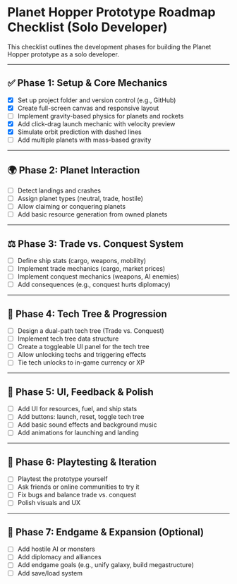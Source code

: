 # Planet Hopper Prototype Roadmap Checklist (Solo Developer)

This checklist outlines the development phases for building the Planet Hopper prototype as a solo developer.

---

## ✅ Phase 1: Setup & Core Mechanics
- [x] Set up project folder and version control (e.g., GitHub)
- [x] Create full-screen canvas and responsive layout
- [ ] Implement gravity-based physics for planets and rockets
- [x] Add click-drag launch mechanic with velocity preview
- [x] Simulate orbit prediction with dashed lines
- [ ] Add multiple planets with mass-based gravity

---

## 🌍 Phase 2: Planet Interaction
- [ ] Detect landings and crashes
- [ ] Assign planet types (neutral, trade, hostile)
- [ ] Allow claiming or conquering planets
- [ ] Add basic resource generation from owned planets

---

## ⚖️ Phase 3: Trade vs. Conquest System
- [ ] Define ship stats (cargo, weapons, mobility)
- [ ] Implement trade mechanics (cargo, market prices)
- [ ] Implement conquest mechanics (weapons, AI enemies)
- [ ] Add consequences (e.g., conquest hurts diplomacy)

---

## 🌳 Phase 4: Tech Tree & Progression
- [ ] Design a dual-path tech tree (Trade vs. Conquest)
- [ ] Implement tech tree data structure
- [ ] Create a toggleable UI panel for the tech tree
- [ ] Allow unlocking techs and triggering effects
- [ ] Tie tech unlocks to in-game currency or XP

---

## 🧪 Phase 5: UI, Feedback & Polish
- [ ] Add UI for resources, fuel, and ship stats
- [ ] Add buttons: launch, reset, toggle tech tree
- [ ] Add basic sound effects and background music
- [ ] Add animations for launching and landing

---

## 🧠 Phase 6: Playtesting & Iteration
- [ ] Playtest the prototype yourself
- [ ] Ask friends or online communities to try it
- [ ] Fix bugs and balance trade vs. conquest
- [ ] Polish visuals and UX

---

## 🏁 Phase 7: Endgame & Expansion (Optional)
- [ ] Add hostile AI or monsters
- [ ] Add diplomacy and alliances
- [ ] Add endgame goals (e.g., unify galaxy, build megastructure)
- [ ] Add save/load system
